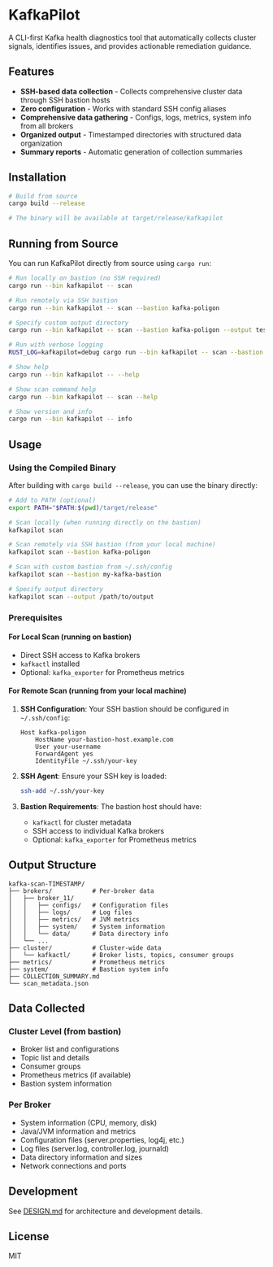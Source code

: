 # KafkaPilot

A CLI-first Kafka health diagnostics tool that automatically collects cluster signals, identifies issues, and provides actionable remediation guidance.

## Features

- **SSH-based data collection** - Collects comprehensive cluster data through SSH bastion hosts
- **Zero configuration** - Works with standard SSH config aliases
- **Comprehensive data gathering** - Configs, logs, metrics, system info from all brokers
- **Organized output** - Timestamped directories with structured data organization
- **Summary reports** - Automatic generation of collection summaries

## Installation

```bash
# Build from source
cargo build --release

# The binary will be available at target/release/kafkapilot
```

## Running from Source

You can run KafkaPilot directly from source using `cargo run`:

```bash
# Run locally on bastion (no SSH required)
cargo run --bin kafkapilot -- scan

# Run remotely via SSH bastion
cargo run --bin kafkapilot -- scan --bastion kafka-poligon

# Specify custom output directory
cargo run --bin kafkapilot -- scan --bastion kafka-poligon --output test-scan

# Run with verbose logging
RUST_LOG=kafkapilot=debug cargo run --bin kafkapilot -- scan --bastion kafka-poligon

# Show help
cargo run --bin kafkapilot -- --help

# Show scan command help
cargo run --bin kafkapilot -- scan --help

# Show version and info
cargo run --bin kafkapilot -- info
```

## Usage

### Using the Compiled Binary

After building with `cargo build --release`, you can use the binary directly:

```bash
# Add to PATH (optional)
export PATH="$PATH:$(pwd)/target/release"

# Scan locally (when running directly on the bastion)
kafkapilot scan

# Scan remotely via SSH bastion (from your local machine)
kafkapilot scan --bastion kafka-poligon

# Scan with custom bastion from ~/.ssh/config
kafkapilot scan --bastion my-kafka-bastion

# Specify output directory
kafkapilot scan --output /path/to/output
```

### Prerequisites

#### For Local Scan (running on bastion)
- Direct SSH access to Kafka brokers
- `kafkactl` installed
- Optional: `kafka_exporter` for Prometheus metrics

#### For Remote Scan (running from your local machine)

1. **SSH Configuration**: Your SSH bastion should be configured in `~/.ssh/config`:
   ```
   Host kafka-poligon
       HostName your-bastion-host.example.com
       User your-username
       ForwardAgent yes
       IdentityFile ~/.ssh/your-key
   ```

2. **SSH Agent**: Ensure your SSH key is loaded:
   ```bash
   ssh-add ~/.ssh/your-key
   ```

3. **Bastion Requirements**: The bastion host should have:
   - `kafkactl` for cluster metadata
   - SSH access to individual Kafka brokers
   - Optional: `kafka_exporter` for Prometheus metrics

## Output Structure

```
kafka-scan-TIMESTAMP/
├── brokers/           # Per-broker data
│   ├── broker_11/
│   │   ├── configs/   # Configuration files
│   │   ├── logs/      # Log files
│   │   ├── metrics/   # JVM metrics
│   │   ├── system/    # System information
│   │   └── data/      # Data directory info
│   └── ...
├── cluster/           # Cluster-wide data
│   └── kafkactl/      # Broker lists, topics, consumer groups
├── metrics/           # Prometheus metrics
├── system/            # Bastion system info
├── COLLECTION_SUMMARY.md
└── scan_metadata.json
```

## Data Collected

### Cluster Level (from bastion)
- Broker list and configurations
- Topic list and details
- Consumer groups
- Prometheus metrics (if available)
- Bastion system information

### Per Broker
- System information (CPU, memory, disk)
- Java/JVM information and metrics
- Configuration files (server.properties, log4j, etc.)
- Log files (server.log, controller.log, journald)
- Data directory information and sizes
- Network connections and ports

## Development

See [DESIGN.md](DESIGN.md) for architecture and development details.

## License

MIT
